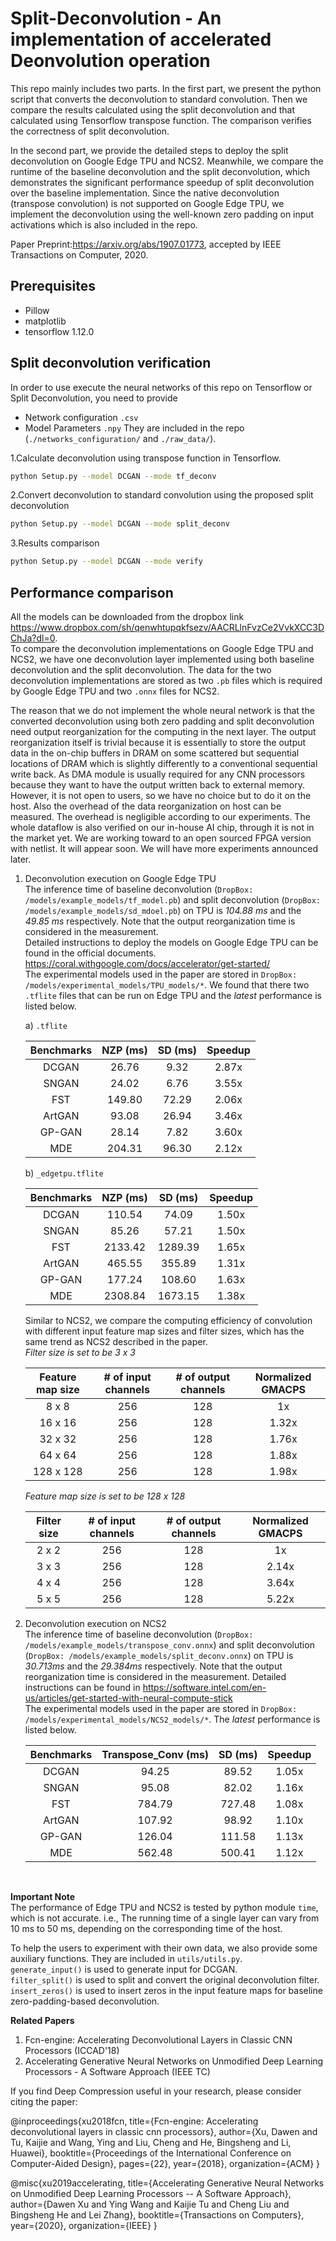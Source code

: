 # Split-Deconvolution - An implementation of accelerated Deonvolution operation
This repo mainly includes two parts. In the first part, we present the python script that 
converts the deconvolution to standard convolution. Then we compare the results calculated using 
the split deconvolution and that calculated using Tensorflow transpose function. The comparison 
verifies the correctness of split deconvolution. 

In the second part, we provide the detailed steps to deploy the split deconvolution on Google 
Edge TPU and NCS2. Meanwhile, we compare the runtime of the baseline deconvolution and the split 
deconvolution, which demonstrates the significant performance speedup of split deconvolution 
over the baseline implementation. Since the native deconvolution (transpose convolution) is not 
supported on Google Edge TPU, we implement the deconvolution using the well-known zero padding 
on input activations which is also included in the repo.

Paper Preprint:https://arxiv.org/abs/1907.01773, accepted by IEEE Transactions on Computer, 2020.


## Prerequisites
* Pillow
* matplotlib
* tensorflow 1.12.0


## Split deconvolution verification
In order to use execute the neural networks of this repo on Tensorflow or Split Deconvolution, you need to provide
* Network configuration `.csv`
* Model Parameters `.npy`
They are included in the repo (`./networks_configuration/` and `./raw_data/`).

1.Calculate deconvolution using transpose function in Tensorflow.
```bash
python Setup.py --model DCGAN --mode tf_deconv
```

2.Convert deconvolution to standard convolution using the proposed split deconvolution
```bash
python Setup.py --model DCGAN --mode split_deconv
```
3.Results comparison
```bash
python Setup.py --model DCGAN --mode verify
```

## Performance comparison 
All the models can be downloaded from the dropbox link https://www.dropbox.com/sh/qenwhtupqkfsezv/AACRLlnFvzCe2VvkXCC3DChJa?dl=0.  
To compare the deconvolution implementations on Google Edge TPU and NCS2, we have one deconvolution layer implemented using both baseline deconvolution and the split deconvolution. The data for the two deconvolution implementations are stored as two `.pb` files which is required by Google Edge TPU  and two `.onnx` files for NCS2.

The reason that we do not implement the whole neural network is that the converted deconvolution using both zero padding and split deconvolution need output reorganization for the computing in the next layer. The output reorganization itself is trivial because it is essentially to store the output data in the on-chip buffers in DRAM on some scattered but sequential locations of DRAM which is slightly differently to a conventional sequential write back. As DMA module is usually required for any CNN processors because they want to have the output written back to external memory. However, it is not open to users, so we have no choice but to do it on the host. Also the overhead of the data reorganization on host can be measured. The overhead is negligible according to our experiments. The whole dataflow is also verified on our in-house AI chip, through it is not in the market yet. We are working toward to an open sourced FPGA version with netlist. It will appear soon. We will have more experiments announced later.

1. Deconvolution execution on Google Edge TPU  
The inference time of baseline deconvolution (`DropBox: /models/example_models/tf_model.pb`) and split deconvolution (`DropBox: /models/example_models/sd_mdoel.pb`) on TPU is *104.88 ms* and the *49.85 ms* respectively. Note that the output reorganization time is considered in the measurement.  
Detailed instructions to deploy the models on Google Edge TPU can be found in the official documents. https://coral.withgoogle.com/docs/accelerator/get-started/   
The experimental models used in the paper are stored in `DropBox: /models/experimental_models/TPU_models/*`. We found that there two  `.tflite` files that can be run on Edge TPU and the *latest* performance is listed below. 

    a) `.tflite`
    
    | Benchmarks | NZP (ms) | SD (ms)| Speedup|
    |:------:|:------:|:------:|:------:| 
    | DCGAN | 26.76 | 9.32 | 2.87x |
    | SNGAN | 24.02 | 6.76 | 3.55x |
    | FST | 149.80 | 72.29 | 2.06x |
    | ArtGAN | 93.08 | 26.94 | 3.46x |
    | GP-GAN | 28.14 | 7.82 | 3.60x |
    | MDE | 204.31 | 96.30 | 2.12x |
    
    b) `_edgetpu.tflite`
    
    | Benchmarks | NZP (ms) | SD (ms)| Speedup|
    |:------:|:------:|:------:|:------:| 
    | DCGAN | 110.54 | 74.09 | 1.50x |
    | SNGAN | 85.26 | 57.21 | 1.50x |
    | FST | 2133.42 | 1289.39 | 1.65x |
    | ArtGAN | 465.55 | 355.89 | 1.31x |
    | GP-GAN | 177.24 | 108.60 | 1.63x |
    | MDE | 2308.84 | 1673.15 | 1.38x |
    
    Similar to NCS2, we compare the computing efficiency of convolution with different input feature map sizes and filter sizes, which has the same trend as NCS2 described in the paper.  
    *Filter size is set to be 3 x 3*
    
    | Feature map size | # of input channels | # of output channels| Normalized GMACPS|
    |:------:|:------:|:------:|:------:| 
    | 8 x 8 | 256 | 128 | 1x |
    | 16 x 16 | 256 | 128 | 1.32x |
    | 32 x 32 | 256 | 128 | 1.76x |
    | 64 x 64 | 256 | 128 | 1.88x |
    | 128 x 128 | 256 | 128 | 1.98x |
    
    *Feature map size is set to be 128 x 128*
    
    | Filter size | # of input channels | # of output channels| Normalized GMACPS|
    |:------:|:------:|:------:|:------:| 
    | 2 x 2 | 256 | 128 | 1x |
    | 3 x 3 | 256 | 128 | 2.14x |
    | 4 x 4 | 256 | 128 | 3.64x |
    | 5 x 5 | 256 | 128 | 5.22x |


2. Deconvolution execution on NCS2  
The inference time of baseline deconvolution (`DropBox: /models/example_models/transpose_conv.onnx`) and split deconvolution (`DropBox: /models/example_models/split_deconv.onnx`) on TPU is *30.713ms* and the *29.384ms* respectively. Note that the output reorganization time is considered in the measurement.
Detailed instructions can be found in https://software.intel.com/en-us/articles/get-started-with-neural-compute-stick  
The experimental models used in the paper are stored in `DropBox: /models/experimental_models/NCS2_models/*`. The *latest* performance is listed below.
    
    | Benchmarks | Transpose_Conv (ms) | SD (ms)| Speedup|
    |:------:|:------:|:------:|:------:| 
    | DCGAN | 94.25 | 89.52 | 1.05x |
    | SNGAN | 95.08 | 82.02 | 1.16x |
    | FST | 784.79 | 727.48 | 1.08x |
    | ArtGAN | 107.92 | 98.92 | 1.10x |
    | GP-GAN | 126.04 | 111.58 | 1.13x |
    | MDE | 562.48 | 500.41 | 1.12x |
    
&nbsp;

**Important Note**  
The performance of Edge TPU and NCS2 is tested by python module `time`, which is not accurate. i.e., The running time of a single layer can vary from 10 ms to 50 ms, depending on the corresponding time of the host.

To help the users to experiment with their own data, we also provide some auxiliary functions. They are included in `utils/utils.py`.  
`generate_input()` is used to generate input for DCGAN.  
`filter_split()` is used to split and convert the original deconvolution filter.  
`insert_zeros()` is used to insert zeros in the input feature maps for baseline zero-padding-based deconvolution.  

**Related Papers**
1. Fcn-engine: Accelerating Deconvolutional Layers in Classic CNN Processors (ICCAD'18)
2. Accelerating Generative Neural Networks on Unmodified Deep Learning Processors - A Software Approach (IEEE TC)

If you find Deep Compression useful in your research, please consider citing the paper:

@inproceedings{xu2018fcn,
  title={Fcn-engine: Accelerating deconvolutional layers in classic cnn processors},
  author={Xu, Dawen and Tu, Kaijie and Wang, Ying and Liu, Cheng and He, Bingsheng and Li, Huawei},
  booktitle={Proceedings of the International Conference on Computer-Aided Design},
  pages={22},
  year={2018},
  organization={ACM}
}

@misc{xu2019accelerating,
    title={Accelerating Generative Neural Networks on Unmodified Deep Learning Processors -- A Software Approach},
    author={Dawen Xu and Ying Wang and Kaijie Tu and Cheng Liu and Bingsheng He and Lei Zhang},
    booktitle={Transactions on Computers},
    year={2020},
    organization={IEEE}
}

